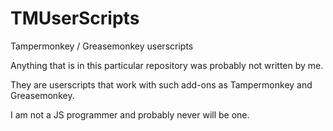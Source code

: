# TMUserScripts
Tampermonkey / Greasemonkey userscripts

Anything that is in this particular repository was probably not written by me.

They are userscripts that work with such add-ons as Tampermonkey and Greasemonkey.

I am not a JS programmer and probably never will be one.
